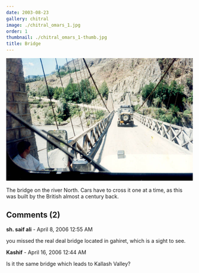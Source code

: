 ```yaml
---
date: 2003-08-23
gallery: chitral
image: ./chitral_omars_1.jpg
order: 1
thumbnail: ./chitral_omars_1-thumb.jpg
title: Bridge
---
```


![Bridge](./chitral_omars_1.jpg)

The bridge on the river North. Cars have to cross it one at a time, as this was built by the British almost a century back.

<div id="comments">

## Comments (2)

<div id="comment">

**sh. saif ali** - April  8, 2006 12:55 AM

you missed the real deal bridge located in gahiret, which is a sight to see.

</div>

<div id="comment">

**Kashif** - April 16, 2006 12:44 AM

Is it the same bridge which leads to Kallash Valley?

</div>

</div>
